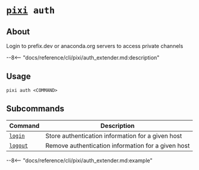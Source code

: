 # <code>[pixi](../pixi.md) auth</code>

## About
Login to prefix.dev or anaconda.org servers to access private channels

--8<-- "docs/reference/cli/pixi/auth_extender.md:description"

## Usage
```
pixi auth <COMMAND>
```

## Subcommands
| Command | Description |
|---------|-------------|
| [`login`](login) | Store authentication information for a given host |
| [`logout`](logout) | Remove authentication information for a given host |


--8<-- "docs/reference/cli/pixi/auth_extender.md:example"
